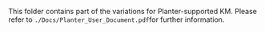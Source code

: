 This folder contains part of the variations for Planter-supported KM. Please refer to ```./Docs/Planter_User_Document.pdf```for further information.
